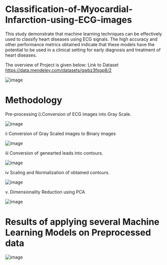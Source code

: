 # Classification-of-Myocardial-Infarction-using-ECG-images
This study demonstrate that machine learning techniques can be effectively used to classify heart diseases using ECG signals. The high accuracy and other performance metrics obtained indicate that these models have the potential to be used in a clinical setting for early diagnosis and treatment of heart diseases.

The overview of Project is given below:
Link to Dataset
https://data.mendeley.com/datasets/gwbz3fsgp8/2

![image](https://github.com/arjunpundir1106/Classification-of-Myocardial-Infarction-using-ECG-images/assets/72138112/30e0dec6-7fab-42fa-9c79-b8efa470cc7b)




# Methodology

Pre-processing 
i).Conversion of ECG images into Gray Scale.

![image](https://github.com/arjunpundir1106/Classification-of-Myocardial-Infarction-using-ECG-images/assets/72138112/9c403b6d-aad1-4ae7-a533-0e01d884d3a3)


ii Conversion of Gray Scaled images to Binary images

![image](https://github.com/arjunpundir1106/Classification-of-Myocardial-Infarction-using-ECG-images/assets/72138112/3eeef472-6a27-4185-96df-4dc179be1f89)


iii Conversion of genearted leads into contours.

![image](https://github.com/arjunpundir1106/Classification-of-Myocardial-Infarction-using-ECG-images/assets/72138112/03d53af6-ca7a-4508-be94-62ce5fadd039)


iv Scaling and Normalization of obtained contours.

![image](https://github.com/arjunpundir1106/Classification-of-Myocardial-Infarction-using-ECG-images/assets/72138112/cbec2b0e-f7d7-4f97-9f28-18408ea1657d)


v. Dimensionality Reduction using PCA

![image](https://github.com/arjunpundir1106/Classification-of-Myocardial-Infarction-using-ECG-images/assets/72138112/513f00f1-dd05-4211-b818-8e35e688b140)


# Results of applying several Machine Learning Models on Preprocessed data

![image](https://github.com/arjunpundir1106/Classification-of-Myocardial-Infarction-using-ECG-images/assets/72138112/461e1091-21c9-4e47-813a-c071901b04ca)









